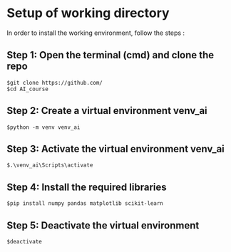 
# Setup of working directory

In order to install the working environment, follow the steps :

## Step 1: Open the terminal (cmd) and clone the repo

    $git clone https://github.com/
    $cd AI_course

## Step 2: Create a virtual environment venv_ai 

    $python -m venv venv_ai

## Step 3: Activate the virtual environment venv_ai 

    $.\venv_ai\Scripts\activate

## Step 4: Install the required libraries

    $pip install numpy pandas matplotlib scikit-learn

## Step 5: Deactivate the virtual environment

    $deactivate
